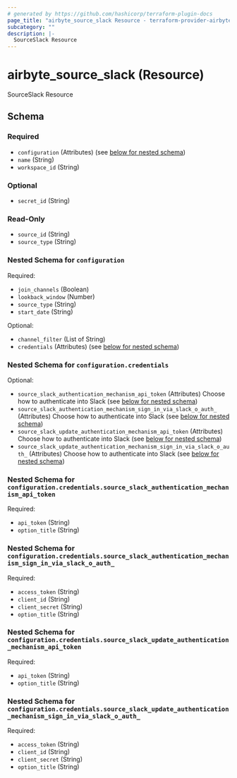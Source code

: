 ```yaml
---
# generated by https://github.com/hashicorp/terraform-plugin-docs
page_title: "airbyte_source_slack Resource - terraform-provider-airbyte"
subcategory: ""
description: |-
  SourceSlack Resource
---
```


# airbyte_source_slack (Resource)

SourceSlack Resource



<!-- schema generated by tfplugindocs -->
## Schema

### Required

- `configuration` (Attributes) (see [below for nested schema](#nestedatt--configuration))
- `name` (String)
- `workspace_id` (String)

### Optional

- `secret_id` (String)

### Read-Only

- `source_id` (String)
- `source_type` (String)

<a id="nestedatt--configuration"></a>
### Nested Schema for `configuration`

Required:

- `join_channels` (Boolean)
- `lookback_window` (Number)
- `source_type` (String)
- `start_date` (String)

Optional:

- `channel_filter` (List of String)
- `credentials` (Attributes) (see [below for nested schema](#nestedatt--configuration--credentials))

<a id="nestedatt--configuration--credentials"></a>
### Nested Schema for `configuration.credentials`

Optional:

- `source_slack_authentication_mechanism_api_token` (Attributes) Choose how to authenticate into Slack (see [below for nested schema](#nestedatt--configuration--credentials--source_slack_authentication_mechanism_api_token))
- `source_slack_authentication_mechanism_sign_in_via_slack_o_auth_` (Attributes) Choose how to authenticate into Slack (see [below for nested schema](#nestedatt--configuration--credentials--source_slack_authentication_mechanism_sign_in_via_slack_o_auth_))
- `source_slack_update_authentication_mechanism_api_token` (Attributes) Choose how to authenticate into Slack (see [below for nested schema](#nestedatt--configuration--credentials--source_slack_update_authentication_mechanism_api_token))
- `source_slack_update_authentication_mechanism_sign_in_via_slack_o_auth_` (Attributes) Choose how to authenticate into Slack (see [below for nested schema](#nestedatt--configuration--credentials--source_slack_update_authentication_mechanism_sign_in_via_slack_o_auth_))

<a id="nestedatt--configuration--credentials--source_slack_authentication_mechanism_api_token"></a>
### Nested Schema for `configuration.credentials.source_slack_authentication_mechanism_api_token`

Required:

- `api_token` (String)
- `option_title` (String)


<a id="nestedatt--configuration--credentials--source_slack_authentication_mechanism_sign_in_via_slack_o_auth_"></a>
### Nested Schema for `configuration.credentials.source_slack_authentication_mechanism_sign_in_via_slack_o_auth_`

Required:

- `access_token` (String)
- `client_id` (String)
- `client_secret` (String)
- `option_title` (String)


<a id="nestedatt--configuration--credentials--source_slack_update_authentication_mechanism_api_token"></a>
### Nested Schema for `configuration.credentials.source_slack_update_authentication_mechanism_api_token`

Required:

- `api_token` (String)
- `option_title` (String)


<a id="nestedatt--configuration--credentials--source_slack_update_authentication_mechanism_sign_in_via_slack_o_auth_"></a>
### Nested Schema for `configuration.credentials.source_slack_update_authentication_mechanism_sign_in_via_slack_o_auth_`

Required:

- `access_token` (String)
- `client_id` (String)
- `client_secret` (String)
- `option_title` (String)


